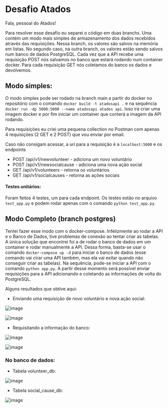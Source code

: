 # Desafio Atados

Fala, pessoal do Atados! 

Para resolver esse desafio eu separei o código em duas branchs. Uma contém um modo mais simples de armazenamento dos dados recebidos através das requisições. Nessa branch, os valores são salvos na memória em listas. No segundo caso, na outra branch, os valores estão sendo salvos num banco de dados PostgreSQL. Cada vez que a API recebe uma requisição POST nós salvamos no banco que estará rodando num container docker. Para cada requisição GET nós coletamos do banco os dados e devolvemos.

## Modo simples:

O modo simples pode ser rodado na branch main a partir do docker no repositório com o comando `docker build -t atadosapi .` e na sequência `docker run -dp 5000:5000 --name atadosapi atados api`. Isso irá criar uma imagem docker e por fim iniciar um container que conterá a imagem da API rodando.

Para requisições eu criei uma pequena collection no Postman com apenas 4 requisições (2 GET e 2 POST) que vou enviar por email.

Caso não consigam acessar, a uri para a requisição é a `localhost:5000` e os endpoints 

- POST /api/v1/newvolunteer - adiciona um novo voluntário
- POST /api/v1/newsocialcause - adiciona uma nova ação social
- GET /api/v1/volunteers - retorna os voluntários
- GET /api/v1/socialcauses - retorna as ações sociais

#### Testes unitários:

Foram feitos 4 testes, um para cada endpoint. Os testes estão no arquivo `test_app.py` e podem rodar apenas com o comando `python test_app.py`.

## Modo Completo (branch postgres)

Tentei fazer esse modo com o docker-compose. Infelizmente ao rodar a API e o Banco de Dados, tive problemas de conexão ao tentar criar as tabelas. A única solução que encontrei foi a de rodar o banco de dados em um container e rodar manualmente a API. Dessa forma, basta-se usar o comando `docker-compose up -d` para iniciar o banco de dados (esse comando vai cirar uma API também, mas ela vai exitar quando não conseguir criar as tabelas). Na sequência, pode-se iniciar a API com o comando `python app.py`. A partir desse momento será possível enviar requisições para a API adicionando e coletando as informações de volta do PostgreSQL. 

Alguns resultados que obtive aqui:

- Enviando uma requisição de novo voluntário e nova ação social:

![image](https://user-images.githubusercontent.com/56874672/228428180-8057bcc2-1709-415f-8ad7-e7abbdabfe5a.png)

![image](https://user-images.githubusercontent.com/56874672/228428184-a99dcb33-349f-42f6-af7a-c3c5d0e7bd0e.png)


- Requisitando a informação do banco:

![image](https://user-images.githubusercontent.com/56874672/228428113-e21f5e24-7852-47d2-8554-fe0c9d6cfe7b.png)

![image](https://user-images.githubusercontent.com/56874672/228428124-72ae7756-fc5b-4195-adb1-feb091ca5ea3.png)

### No banco de dados:

- Tabela volunteer_db:

![image](https://user-images.githubusercontent.com/56874672/228428441-2275b180-94ff-4057-9bf9-a77fa1bfb63b.png)

- Tabela social_cause_db:

![image](https://user-images.githubusercontent.com/56874672/228428463-4a4c2b16-a7bd-4e39-bce6-ed965475ef14.png)





